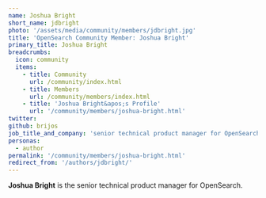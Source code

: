 ```yaml
---
name: Joshua Bright
short_name: jdbright
photo: '/assets/media/community/members/jdbright.jpg'
title: 'OpenSearch Community Member: Joshua Bright'
primary_title: Joshua Bright
breadcrumbs:
  icon: community
  items:
    - title: Community
      url: /community/index.html
    - title: Members
      url: /community/members/index.html
    - title: 'Joshua Bright&apos;s Profile'
      url: '/community/members/joshua-bright.html'
twitter:
github: brijos
job_title_and_company: 'senior technical product manager for OpenSearch'
personas:
  - author
permalink: '/community/members/joshua-bright.html'
redirect_from: '/authors/jdbright/'
---
```


**Joshua Bright** is the senior technical product manager for OpenSearch.

